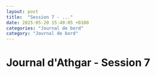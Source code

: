 ```yaml
---
layout: post
title:  "Session 7 - ..."
date: 2025-05-20 15:49:05 +0100
categories: "Journal de bord"
category: "Journal de bord"
---
```


# Journal d'Athgar - Session 7

